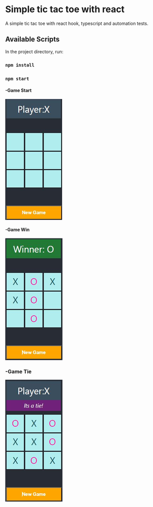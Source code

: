 # Simple tic tac toe with react

A simple tic tac toe with react hook, typescript and automation tests.


## Available Scripts

In the project directory, run:

### `npm install`
### `npm start`

#### -Game Start
<img src="https://github.com/athangk/my-tic-tac-toe/blob/main/Capture_1.JPG">

#### -Game Win
<img src="https://github.com/athangk/my-tic-tac-toe/blob/main/Capture2_Resized.JPG">

### -Game Tie
<img src="https://github.com/athangk/my-tic-tac-toe/blob/main/Capture3_Resized.JPG">
